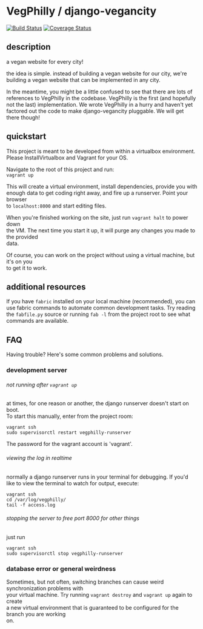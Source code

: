 VegPhilly / django-vegancity 
================
[![Build Status](https://travis-ci.org/vegphilly/vegphilly.com.png)](https://travis-ci.org/vegphilly/vegphilly.com)
[![Coverage Status](https://coveralls.io/repos/vegphilly/vegphilly.com/badge.png)](https://coveralls.io/r/vegphilly/vegphilly.com)


description
----------
a vegan website for every city!  

the idea is simple.  instead of building a vegan website for our city, 
we're building a vegan website that can be implemented in any city.  

In the meantime, you might be a little confused to see that there are 
lots of references to VegPhilly in the codebase. VegPhilly is the first 
(and hopefully not the last) implementation. We wrote VegPhilly in a hurry 
and haven't yet factored out the code to make django-vegancity pluggable. 
We will get there though!

quickstart
----------

This project is meant to be developed from within a virtualbox environment.  
Please InstallVirtualbox and Vagrant for your OS.  

Navigate to the root of this project and run:  
```vagrant up```

This will create a virtual environment, install dependencies, provide you with  
enough data to get coding right away, and fire up a runserver. Point your browser  
to ```localhost:8000``` and start editing files.  
  
When you're finished working on the site, just run ```vagrant halt``` to power down  
the VM. The next time you start it up, it will purge any changes you made to the provided  
data.  

Of course, you can work on the project without using a virtual machine, but it's on you  
to get it to work.  

additional resources
--------------------

If you have `fabric` installed on your local machine (recommended), you can use fabric
commands to automate common development tasks. Try reading the `fabfile.py` source or running
`fab -l` from the project root to see what commands are available.

FAQ
---

Having trouble? Here's some common problems and solutions.  

### development server
###### not running after ```vagrant up```
at times, for one reason or another, the django runserver doesn't start on boot.  
To start this manually, enter from the project room:
```
vagrant ssh
sudo supervisorctl restart vegphilly-runserver
```
The password for the vagrant account is 'vagrant'.

###### viewing the log in realtime
normally a django runserver runs in your terminal for debugging. If you'd like to view
the terminal to watch for output, execute:
```
vagrant ssh
cd /var/log/vegphilly/
tail -f access.log
```
###### stopping the server to free port 8000 for other things
just run
```
vagrant ssh
sudo supervisorctl stop vegphilly-runserver
```


### database error or general weirdness
Sometimes, but not often, switching branches can cause weird synchronization problems with  
your virtual machine. Try running ```vagrant destroy``` and ```vagrant up``` again to create  
a new virtual environment that is guaranteed to be configured for the branch you are working  
on.
